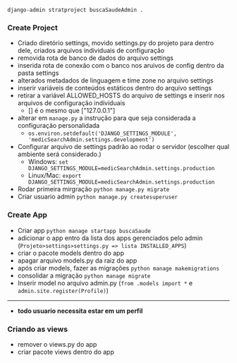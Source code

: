 ```comandline

django-admin stratproject buscaSaudeAdmin .

```

### Create Project

- Criado diretório settings, movido settings.py do projeto para dentro dele, criados arquivos individuais de configuração
- removida rota de banco de dados do arquivo settings
- inserida rota de conexão com o banco nos aruivos de config dentro da pasta settings
- alterados metadados de linguagem e time zone no arquivo settings
- inserir variáveis de conteúdos estáticos dentro do arquivo settings
- retirar a variável ALLOWED_HOSTS do arquivo de settings e inserir nos arquivos de configuração individuais
  - [] é o mesmo que ["127.0.0.1"]
- alterar em `manage.py` a instrução para que seja considerada a configuração personalidada
  - `os.environ.setdefault('DJANGO_SETTINGS_MODULE', 'medicSearchAdmin.settings.development')`
- Configurar arquivo de settings padrão ao rodar o servidor (escolher qual ambiente será considerado.)
  - Windows: `set DJANGO_SETTINGS_MODULE=medicSearchAdmin.settings.production`
  - Linux/Mac: `export DJANGO_SETTINGS_MODULE=medicSearchAdmin.settings.production`
- Rodar primeira mirgração `python manage.py migrate`
- Criar usuario admin `python manage.py createsuperuser`


### Create App

- Criar app `python manage startapp buscaSaude`
- adicionar o app entro da lista dos apps gerenciados pelo admin (`Projeto>settings>settings.py => lista INSTALLED_APPS`)
- criar o pacote models dentro do app
- apagar arquivo models.py da raiz do app
- após criar models, fazer as migrações `python manage makemigrations`
- consolidar a migração `python manage migrate`
- Inserir model no arquivo admin.py (`from .models import *` e `admin.site.register(Profile)`)


------

- **todo usuario necessita estar em um perfil**

### Criando as views

- remover o views.py do app
- criar pacote views dentro do app